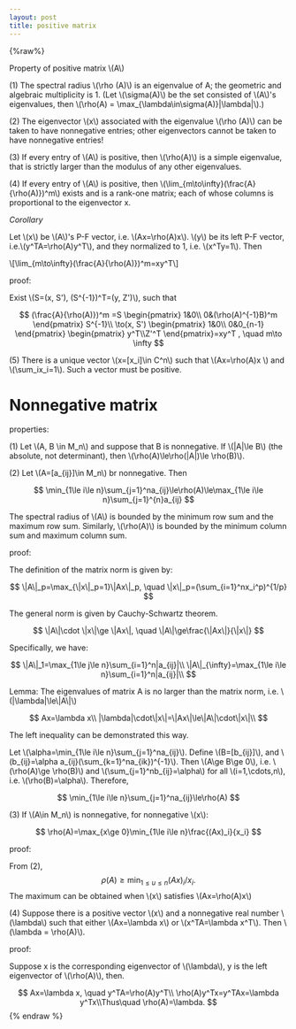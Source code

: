 ```yaml
---
layout: post
title: positive matrix
---
```


{%raw%}

Property of positive matrix \\(A\\)

<!--more-->

(1) The spectral radius \\(\rho (A)\\) is an eigenvalue of A; the geometric and algebraic multiplicity is 1. (Let \\(\sigma(A)\\) be the set consisted of \\(A\\)'s eigenvalues, then \\(\rho(A) = \max_{\lambda\in\sigma(A)}\|\lambda\|\\).)

(2) The eigenvector \\(x\\) associated with the eigenvalue \\(\rho (A)\\) can be taken to have nonnegative entries; other eigenvectors cannot be taken to have nonnegative entries!

(3) If every entry of \\(A\\) is positive, then \\(\rho(A)\\) is a simple eigenvalue, that is strictly larger than the modulus of any other eigenvalues.

(4) If every entry of \\(A\\) is positive, then \\(\lim_{m\to\infty}(\frac{A}{\rho(A)})^m\\) exists and is a rank-one matrix; each of whose columns is proportional to the eigenvector x.



*Corollary*

Let \\(x\\) be \\(A\\)'s P-F vector, i.e. \\(Ax=\rho(A)x\\). \\(y\\) be its left P-F vector, i.e.\\(y^TA=\rho(A)y^T\\), and they normalized to 1, i.e. \\(x^Ty=1\\). Then 

\\[\lim_{m\to\infty}(\frac{A}{\rho(A)})^m=xy^T\\] 

proof:

Exist \\(S=(x, S'), (S^{-1})^T=(y, Z')\\), such that 

$$
(\frac{A}{\rho(A)})^m =S
\begin{pmatrix}
1&0\\
0&(\rho(A)^{-1}B)^m
\end{pmatrix}
S^{-1}\\
\to(x, S')
\begin{pmatrix}
1&0\\
0&0_{n-1}
\end{pmatrix}
\begin{pmatrix}
y^T\\Z'^T
\end{pmatrix}=xy^T , \quad m\to \infty
$$

(5) There is a unique vector \\(x=[x_i]\in C^n\\) such that \\(Ax=\rho(A)x \\) and \\(\sum_ix_i=1\\). Such a vector must be positive.

# Nonnegative matrix

properties:

(1) Let \\(A, B \in M_n\\) and suppose that B is nonnegative. If \\(\|A\|\le B\\) (the absolute, not determinant), then \\(\rho(A)\le\rho(\|A\|)\le \rho(B)\\).

(2) Let \\(A=[a_{ij}]\in M_n\\) br nonnegative. Then 


$$
\min_{1\le i\le n}\sum_{j=1}^na_{ij}\le\rho(A)\le\max_{1\le i\le n}\sum_{j=1}^{n}a_{ij}
$$


The spectral radius of \\(A\\) is bounded by the minimum row sum and the maximum row sum. Similarly, \\(\rho(A)\\) is bounded by the minimum column sum and maximum column sum.

proof:

The definition of the matrix norm is given by:

$$
\|A\|_p=\max_{\|x\|_p=1}\|Ax\|_p, \quad \|x\|_p=(\sum_{i=1}^nx_i^p)^{1/p}
$$

The general norm is given by Cauchy-Schwartz theorem. 

$$
\|A\|\cdot \|x\|\ge \|Ax\|, \quad
\|A\|\ge\frac{\|Ax\|}{\|x\|}
$$

Specifically, we have:

$$
\|A\|_1=\max_{1\le j\le n}\sum_{i=1}^n|a_{ij}|\\
\|A\|_{\infty}=\max_{1\le i\le n}\sum_{i=1}^n|a_{ij}|\\
$$

Lemma: The eigenvalues of matrix A is no larger than the matrix norm, i.e. \\(\|\lambda\|\le\\|A\\|\\)

$$
Ax=\lambda x\\
|\lambda|\cdot\|x\|=\|Ax\|\le\|A\|\cdot\|x\|\\
$$

The left inequality can be demonstrated this way.

Let \\(\alpha=\min_{1\le i\le n}\sum_{j=1}^na_{ij}\\). Define \\(B=[b_{ij}]\\), and \\(b_{ij}=\alpha a_{ij}(\sum_{k=1}^na_{ik})^{-1}\\). Then \\(A\ge B\ge 0\\), i.e. \\(\rho(A)\ge \rho(B)\\) and \\(\sum_{j=1}^nb_{ij}=\alpha\\) for all \\(i=1,\cdots,n\\), i.e. \\(\rho(B)=\alpha\\). Therefore, 


$$
\min_{1\le i\le n}\sum_{j=1}^na_{ij}\le\rho(A)
$$

(3) If \\(A\in M_n\\) is nonnegative, for nonnegative \\(x\\):


$$
\rho(A)=\max_{x\ge 0}\min_{1\le i\le n}\frac{(Ax)_i}{x_i}
$$

proof:

From (2), 
$$
\rho(A)\ge \min_{1\le u\le n}(Ax)_i/x_i.
$$
The maximum can be obtained when \\(x\\) satisfies \\(Ax=\rho(A)x\\)

(4) Suppose there is a positive vector \\(x\\) and a nonnegative real number \\(\lambda\\) such that either \\(Ax=\lambda x\\) or \\(x^TA=\lambda x^T\\). Then \\(\lambda = \rho(A)\\).

proof: 

Suppose x is the corresponding eigenvector of \\(\lambda\\), y is the left eigenvector of \\(\rho(A)\\), then. 

$$
Ax=\lambda x, \quad y^TA=\rho(A)y^T\\
\rho(A)y^Tx=y^TAx=\lambda y^Tx\\Thus\quad \rho(A)=\lambda.
$$
{% endraw %}

